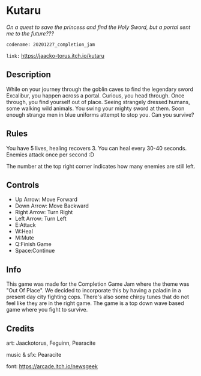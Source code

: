 # Kutaru

_On a quest to save the princess and find the Holy Sword, but a portal sent me to the future???_

`codename: 20201227_completion_jam`

`link:` https://jaacko-torus.itch.io/kutaru

## Description

While on your journey through the goblin caves to find the legendary sword Excalibur, you happen across a portal. Curious, you head through. Once through, you find yourself out of place. Seeing strangely dressed humans, some walking wild animals. You swing your mighty sword at them. Soon enough strange men in blue uniforms attempt to stop you. Can you survive?

## Rules

You have 5 lives, healing recovers 3. You can heal every 30-40 seconds. Enemies attack once per second :D

The number at the top right corner indicates how many enemies are still left.

## Controls

- Up Arrow: Move Forward
- Down Arrow: Move Backward
- Right Arrow: Turn Right
- Left Arrow: Turn Left
- E:Attack
- W:Heal
- M:Mute
- Q:Finish Game
- Space:Continue

## Info

This game was made for the Completion Game Jam where the theme was "Out Of Place". We decided to incorporate this by having a paladin in a present day city fighting cops. There's also some chirpy tunes that do not feel like they are in the right game. The game is a top down wave based game where you fight to survive. 

## Credits

art: Jaackotorus, Feguinn, Pearacite

music & sfx: Pearacite

font: https://arcade.itch.io/newsgeek
